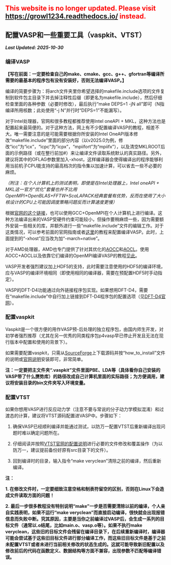 ## <font color=red>This website is no longer updated. Please visit <a href="https://growl1234.readthedocs.io/">https://growl1234.readthedocs.io/</a> instead.</font>

## 配置VASP和一些重要工具（vaspkit、VTST）

***Last Updated: 2025-10-30***

### 编译VASP

**【写在前面：一定要检查自己的make、cmake、gcc、g++、gfortran等编译所需要的最基本的程序包有没有安装好，否则无法编译VASP。】**

编译的简要步骤为：将arch文件夹里你希望选择的makefile.include选项的文件复制到软件包主目录下并去掉注释性后缀（即更名为makefile.include），然后仔细检查里面的各种参数（必要时修改），最后执行“make DEPS=1 -jN all”即可（N指编译所用核数；此处使用“-j N”并行时“DEPS=1”不能漏写）。

对于Intel处理器，官网和很多教程都推荐使用Intel oneAPI + MKL，这种方法也是配置起来最简便的。对于这种方法，网上有不少配置编译VASP的教程，相差不大。唯一需要注意的是可能需要根据你所安装的Intel OneAPI版本修改“makefile.include”里面的部分内容（以v2025.0为例，修改“icc”为“icx”，“icpc”为“icpx”，“mpiifort”为“mpiifx”），以及清空MKLROOT后面的示例路径（或在整行前加#）来让编译文件读取系统默认的真实路径。另外，建议将其中的OFLAG参数里加入-xhost，这样编译器会使得编译出的程序能够利用当前机子CPU能支持的最高档次的指令集以加速计算，可以省去一些不必要的麻烦。

*（附注：在个人计算机上的测试表明，即使是在Intel处理器上，Intel oneAPI + MKL这一官方“优化”套餐也并不比用OpenMPI+OpenBLAS+FFTW+ScaLAPACK经典套餐有优势，反而在使用了大小核设计的CPU上可能因调度策略问题反而计算速度更慢）*

根据[官网的这个链接](https://www.vasp.at/wiki/index.php/Personal_computer_installation)，也可以使用GCC+OpenMPI在个人计算机上进行编译。这种方法编译出来的VASP受硬件约束可能较小，但操作要稍麻烦一些，因为需要额外安装一些相关的库，并额外进行一些“makefile.include”文件的编辑工作。对于这类情况，可以参考前面的官网指南或者[这里](https://implant.fs.cvut.cz/vasp-compilation/)的教程来配置编译VASP。此时，上面提到的“-xhost”应当改为加“-march=native”。

对于AMD处理器，AMD也专门提供了针对其优化的[AOCC](https://www.amd.com/zh-cn/developer/aocc.html)和[AOCL](https://www.amd.com/en/developer/aocl.html)。使用AOCC+AOCL以及依靠它们编译的OpenMPI编译VASP的教程[见此](https://implant.fs.cvut.cz/vasp-cpu-aocl/)。

VASP开发者强烈建议加上HDF5的支持，此时需要注意使用的HDF5的编译环境，应与VASP的编译环境相同（即使用相同的编译器，需要在预配置HDF5时手动指定）。

VASP的DFT-D4功能通过向外链接程序包实现。如果想用DFT-D4，需要在“makefile.include”中自行加上链接到DFT-D4程序包的配置选项（见[DFT-D4官网](https://dftd4.github.io/dftd4/)）。

### 配置vaspkit

Vaspkit是一个很方便的用作VASP预-后处理的独立程序包，由国内师生开发，对初学者强烈推荐（尤其在另一优秀的同类程序包p4vasp早已停止开发且无法在现行版本中配置和使用的背景下）。

如果需要配置vaspkit，只需从[SourceForge](https://sourceforge.net/projects/vaspkit/)上下载源码并按“how_to_install”文件的说明或[官网说明](https://vaspkit.com/installation.html#id1)安装即可，非常简单。

**注：一定要把主文件夹“.vaspkit”文件里面PBE、LDA等（具体看你自己安装的VASP带了什么赝势库）的路径改成自己计算机里面的实际路径；为方便调用，建议将安装目录的bin文件夹写入环境变量。**

### 配置VTST

如果你想用VASP进行反应动力学（注意不要与常说的分子动力学模拟混淆）和过渡态的计算，建议将VTST源码配置进VASP中。步骤如下：

1. 确保VASP已经顺利编译并能通过测试，以防万一配置VTST后重新编译出现问题时难以确定问题所在。

2. 仔细阅读并按照[VTST官网的配置说明](https://theory.cm.utexas.edu/vtsttools/installation.html)进行必要的文件修改和覆盖操作（为以防万一，建议提前备份好原有src目录下的文件）。

3. 回到编译时的目录，输入指令“make veryclean”清除之前的编译，然后重新编译。

**注：**

**1. 在修改文件时，一定要细致注意空格和制表符留空的区别，否则在Linux下会造成文件读取方面的问题！**

**2. 最后一步很多教程没有特别说明“make”一步是否需要清除以前的编译，个人亲自实践表明，如果不运行“make veryclean”而直接启动编译，很快就会出现报错信息而失败中断。究其原因，主要是当你之前编译过VASP后，会生成一系列的目标文件（通常以.o结尾，比如main.o、vasp.o等）。如果不执行make veryclean，这些旧的目标文件会残留在编译目录下，在后续重新编译时，编译器可能会尝试基于这些旧目标文件进行部分编译工作，而这些旧目标文件是基于之前未配置VTST或者未进行当前相关修改的状态生成的。这就可能导致新旧配置以及修改前后的代码在函数定义、数据结构等方面不兼容，出现参数不匹配等编译错误。**
